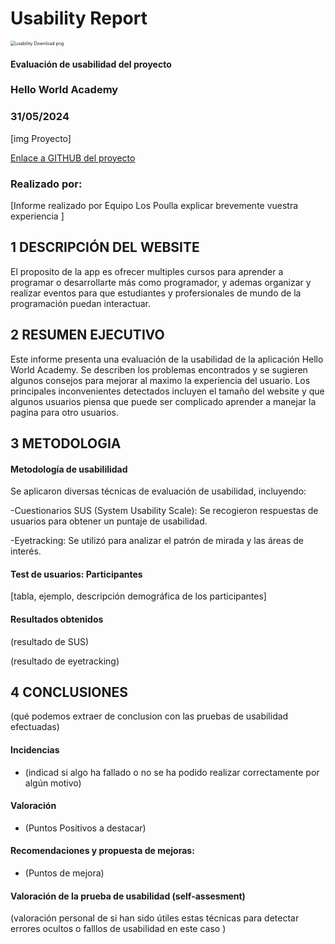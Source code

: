 # Usability Report



<img src="https://encrypted-tbn0.gstatic.com/images?q=tbn:ANd9GcRF017nhV-TFmNER2OM8UbXtdN6xwAKBYrv0i6onNfKu6Yn0BV0RK6aiOroeXl73LSY-B0&usqp=CAU" alt="usability Download png" style="zoom:50%;" />

#### Evaluación de usabilidad del proyecto 

### Hello World Academy

### 31/05/2024





[img Proyecto]

[Enlace a GITHUB del proyecto](https://github.com/DIU1-UX-I-did-it-again/DIU)





### Realizado por:

[Informe realizado por Equipo Los Poulla explicar brevemente vuestra experiencia ]











## 1 DESCRIPCIÓN DEL WEBSITE

El proposito de la app es ofrecer multiples cursos para aprender a programar o desarrollarte más como programador, y ademas organizar y realizar eventos para que estudiantes y profersionales de mundo de la programación puedan interactuar.

 



## 2 RESUMEN EJECUTIVO




Este informe presenta una evaluación de la usabilidad de la aplicación Hello World Academy. Se describen los problemas encontrados y se sugieren algunos consejos para mejorar al maximo la experiencia del usuario. Los principales inconvenientes detectados incluyen el tamaño del website y que algunos usuarios piensa que puede ser complicado aprender a manejar la pagina para otro usuarios.









## 3 METODOLOGIA 

#### Metodología de usabililidad

Se aplicaron diversas técnicas de evaluación de usabilidad, incluyendo:

-Cuestionarios SUS (System Usability Scale): Se recogieron respuestas de usuarios para obtener un puntaje de usabilidad.

-Eyetracking: Se utilizó para analizar el patrón de mirada y las áreas de interés.


 

#### Test de usuarios: Participantes

[tabla, ejemplo, descripción demográfica de los participantes]





#### Resultados obtenidos



(resultado de SUS)



(resultado de eyetracking)









## 4 CONCLUSIONES 



(qué podemos extraer de conclusion con las pruebas de usabilidad efectuadas)



#### Incidencias

* (indicad si algo ha fallado o no se ha podido realizar correctamente por algún motivo)



#### Valoración 

* (Puntos Positivos a destacar)



#### Recomendaciones y propuesta de mejoras: 

* (Puntos de mejora)







#### Valoración de la prueba de usabilidad (self-assesment)

(valoración personal de si han sido útiles estas técnicas para detectar errores ocultos o falllos de usabilidad en este caso )
